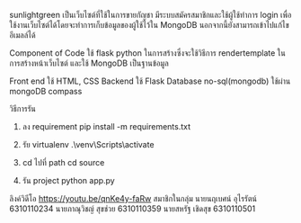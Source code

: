 sunlightgreen
เป็นเว็บไซต์ที่ใช้ในการขายกัญชา มีระบบสมัครสมาชิกและใช้ผู้ใช้ทำการ login เพื่อใช้งานเว็บไซต์ได้โดยจะทำการเก็บข้อมูลของผู้ใช้ไว้ใน MongoDB นอกจากนี้ยังสามารถเข้าไปแก้ไขอีเมลล์ได้

Component of Code
ใช้ flask python ในการสร้างซึ่งจะใช้วิธีการ rendertemplate ในการสร้างหน้าเว็บไซต์ และใช้ MongoDB เป็นฐานข้อมูล

Front end ใช้ HTML, CSS
Backend ใช้ Flask
Database no-sql(mongodb) ใช้ผ่าน mongoDB compass

วิธีการรัน

1. ลง requirement
pip install -m requirements.txt

2. รัย virtualenv
.\venv\Scripts\activate

3. cd ไปที่ path
cd source

4. รัน project
python app.py









ลิงค์วิดีโอ
https://youtu.be/qnKe4y-faRw
สมาชิกในกลุ่ม
นายนฤเบศน์ อุไรรัตน์  6310110234
นายภาณุวิชญ์ สุขช่วย 6310110359
นายสหรัฐ เชิดสุข    6310110501